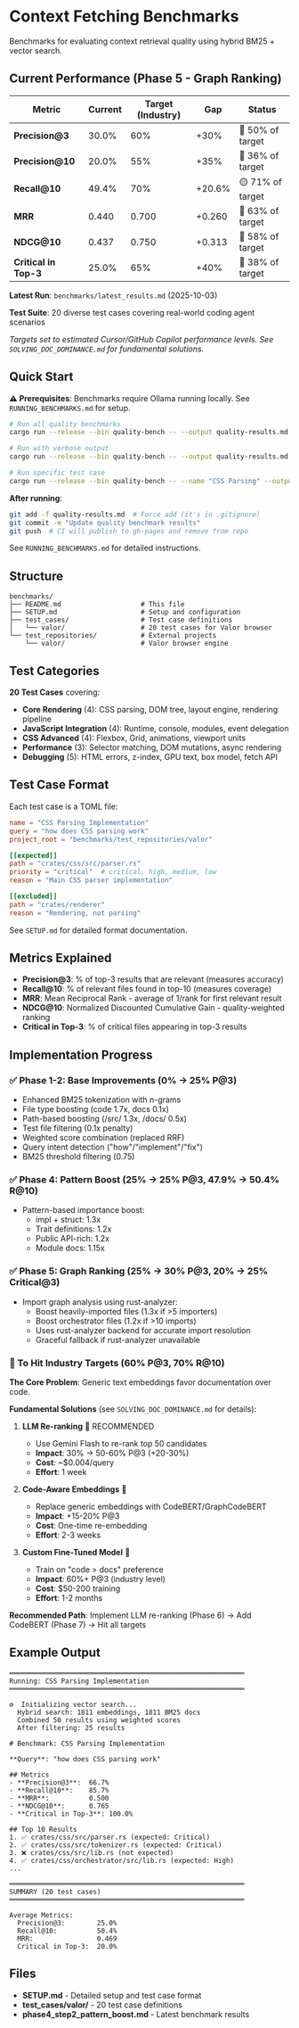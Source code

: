 # Context Fetching Benchmarks

Benchmarks for evaluating context retrieval quality using hybrid BM25 + vector search.

## Current Performance (Phase 5 - Graph Ranking)

| Metric | Current | Target (Industry) | Gap | Status |
|--------|---------|------------------|-----|--------|
| **Precision@3** | 30.0% | 60% | +30% | 🔴 50% of target |
| **Precision@10** | 20.0% | 55% | +35% | 🔴 36% of target |
| **Recall@10** | 49.4% | 70% | +20.6% | 🟡 71% of target |
| **MRR** | 0.440 | 0.700 | +0.260 | 🔴 63% of target |
| **NDCG@10** | 0.437 | 0.750 | +0.313 | 🔴 58% of target |
| **Critical in Top-3** | 25.0% | 65% | +40% | 🔴 38% of target |

**Latest Run**: `benchmarks/latest_results.md` (2025-10-03)

**Test Suite**: 20 diverse test cases covering real-world coding agent scenarios

*Targets set to estimated Cursor/GitHub Copilot performance levels. See `SOLVING_DOC_DOMINANCE.md` for fundamental solutions.*

## Quick Start

**⚠️ Prerequisites**: Benchmarks require Ollama running locally. See `RUNNING_BENCHMARKS.md` for setup.

```bash
# Run all quality benchmarks
cargo run --release --bin quality-bench -- --output quality-results.md

# Run with verbose output
cargo run --release --bin quality-bench -- --output quality-results.md --verbose

# Run specific test case
cargo run --release --bin quality-bench -- --name "CSS Parsing" --output quality-results.md
```

**After running**: 
```bash
git add -f quality-results.md  # Force add (it's in .gitignore)
git commit -m "Update quality benchmark results"
git push  # CI will publish to gh-pages and remove from repo
```

See `RUNNING_BENCHMARKS.md` for detailed instructions.

## Structure

```
benchmarks/
├── README.md                    # This file
├── SETUP.md                     # Setup and configuration
├── test_cases/                  # Test case definitions
│   └── valor/                   # 20 test cases for Valor browser
└── test_repositories/           # External projects
    └── valor/                   # Valor browser engine
```

## Test Categories

**20 Test Cases** covering:
- **Core Rendering** (4): CSS parsing, DOM tree, layout engine, rendering pipeline
- **JavaScript Integration** (4): Runtime, console, modules, event delegation
- **CSS Advanced** (4): Flexbox, Grid, animations, viewport units
- **Performance** (3): Selector matching, DOM mutations, async rendering
- **Debugging** (5): HTML errors, z-index, GPU text, box model, fetch API

## Test Case Format

Each test case is a TOML file:

```toml
name = "CSS Parsing Implementation"
query = "how does CSS parsing work"
project_root = "benchmarks/test_repositories/valor"

[[expected]]
path = "crates/css/src/parser.rs"
priority = "critical"  # critical, high, medium, low
reason = "Main CSS parser implementation"

[[excluded]]
path = "crates/renderer"
reason = "Rendering, not parsing"
```

See `SETUP.md` for detailed format documentation.

## Metrics Explained

- **Precision@3**: % of top-3 results that are relevant (measures accuracy)
- **Recall@10**: % of relevant files found in top-10 (measures coverage)
- **MRR**: Mean Reciprocal Rank - average of 1/rank for first relevant result
- **NDCG@10**: Normalized Discounted Cumulative Gain - quality-weighted ranking
- **Critical in Top-3**: % of critical files appearing in top-3 results

## Implementation Progress

### ✅ Phase 1-2: Base Improvements (0% → 25% P@3)
- Enhanced BM25 tokenization with n-grams
- File type boosting (code 1.7x, docs 0.1x)
- Path-based boosting (/src/ 1.3x, /docs/ 0.5x)
- Test file filtering (0.1x penalty)
- Weighted score combination (replaced RRF)
- Query intent detection ("how"/"implement"/"fix")
- BM25 threshold filtering (0.75)

### ✅ Phase 4: Pattern Boost (25% → 25% P@3, 47.9% → 50.4% R@10)
- Pattern-based importance boost:
  - impl + struct: 1.3x
  - Trait definitions: 1.2x
  - Public API-rich: 1.2x
  - Module docs: 1.15x

### ✅ Phase 5: Graph Ranking (25% → 30% P@3, 20% → 25% Critical@3)
- Import graph analysis using rust-analyzer:
  - Boost heavily-imported files (1.3x if >5 importers)
  - Boost orchestrator files (1.2x if >10 imports)
  - Uses rust-analyzer backend for accurate import resolution
  - Graceful fallback if rust-analyzer unavailable

### 🔄 To Hit Industry Targets (60% P@3, 70% R@10)

**The Core Problem**: Generic text embeddings favor documentation over code.

**Fundamental Solutions** (see `SOLVING_DOC_DOMINANCE.md` for details):

1. **LLM Re-ranking** 🥇 RECOMMENDED
   - Use Gemini Flash to re-rank top 50 candidates
   - **Impact**: 30% → 50-60% P@3 (+20-30%)
   - **Cost**: ~$0.004/query
   - **Effort**: 1 week

2. **Code-Aware Embeddings** 🥈
   - Replace generic embeddings with CodeBERT/GraphCodeBERT
   - **Impact**: +15-20% P@3
   - **Cost**: One-time re-embedding
   - **Effort**: 2-3 weeks

3. **Custom Fine-Tuned Model** 🥉
   - Train on "code > docs" preference
   - **Impact**: 60%+ P@3 (industry level)
   - **Cost**: $50-200 training
   - **Effort**: 1-2 months

**Recommended Path**: Implement LLM re-ranking (Phase 6) → Add CodeBERT (Phase 7) → Hit all targets

## Example Output

```
═══════════════════════════════════════════════════════════
Running: CSS Parsing Implementation
═══════════════════════════════════════════════════════════

⚙️  Initializing vector search...
  Hybrid search: 1811 embeddings, 1811 BM25 docs
  Combined 50 results using weighted scores
  After filtering: 25 results

# Benchmark: CSS Parsing Implementation

**Query**: "how does CSS parsing work"

## Metrics
- **Precision@3**:  66.7%
- **Recall@10**:    85.7%
- **MRR**:          0.500
- **NDCG@10**:      0.765
- **Critical in Top-3**: 100.0%

## Top 10 Results
1. ✅ crates/css/src/parser.rs (expected: Critical)
2. ✅ crates/css/src/tokenizer.rs (expected: Critical)
3. ❌ crates/css/src/lib.rs (not expected)
4. ✅ crates/css/orchestrator/src/lib.rs (expected: High)
...

═══════════════════════════════════════════════════════════
SUMMARY (20 test cases)
═══════════════════════════════════════════════════════════

Average Metrics:
  Precision@3:        25.0%
  Recall@10:          50.4%
  MRR:                0.469
  Critical in Top-3:  20.0%
```

## Files

- **SETUP.md** - Detailed setup and test case format
- **test_cases/valor/** - 20 test case definitions
- **phase4_step2_pattern_boost.md** - Latest benchmark results
